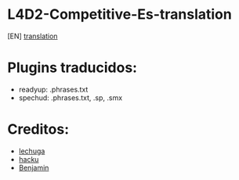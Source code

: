 # L4D2-Competitive-Es-translation

[EN] [translation](https://translate.google.com/translate?sl=es&tl=en&u=https://github.com/lechuga16/L4D2-Competitive-Es-translation)

# Plugins traducidos:
- readyup: .phrases.txt
- spechud: .phrases.txt, .sp, .smx

# Creditos:
- [lechuga](https://s.team/p/dtr-vcmc) 
- [hacku](https://s.team/p/cknf-hhdq)
- [Benjamin ](https://s.team/p/grk-pvmw)
